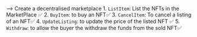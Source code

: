 --> Create a decentralised marketplace 
    1. `ListItem`: List the NFTs in the MarketPlace ✅
    2. `BuyItem`: to buy an NFT✅
    3. `CancelItem`: To cancel a listing of an NFT✅
    4. `UpdateListing`: to update the price of the listed NFT ✅
    5. `Withdraw`: to allow the buyer the withdraw the funds from the sold NFT✅
